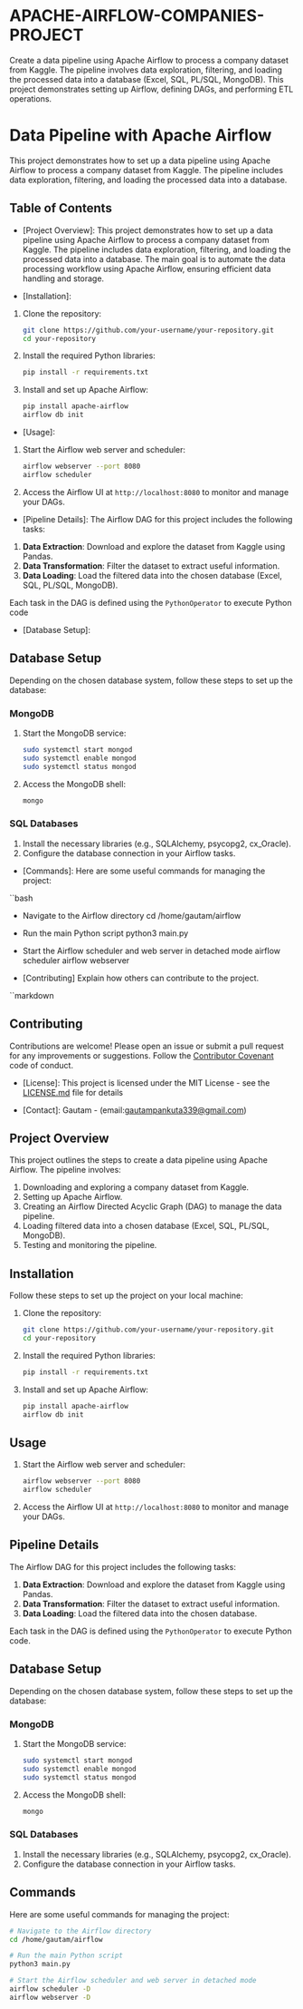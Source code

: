 # APACHE-AIRFLOW-COMPANIES-PROJECT
Create a data pipeline using Apache Airflow to process a company dataset from Kaggle. The pipeline involves data exploration, filtering, and loading the processed data into a database (Excel, SQL, PL/SQL, MongoDB). This project demonstrates setting up Airflow, defining DAGs, and performing ETL operations.


# Data Pipeline with Apache Airflow

This project demonstrates how to set up a data pipeline using Apache Airflow to process a company dataset from Kaggle. The pipeline includes data exploration, filtering, and loading the processed data into a database.

## Table of Contents
- [Project Overview]:
This project demonstrates how to set up a data pipeline using Apache Airflow to process a company dataset from Kaggle. The pipeline includes data exploration, filtering, and loading the processed data into a database. The main goal is to automate the data processing workflow using Apache Airflow, ensuring efficient data handling and storage.


  
- [Installation]:
1. Clone the repository:
    ```bash
    git clone https://github.com/your-username/your-repository.git
    cd your-repository
    ```

2. Install the required Python libraries:
    ```bash
    pip install -r requirements.txt
    ```

3. Install and set up Apache Airflow:
    ```bash
    pip install apache-airflow
    airflow db init
    ```
  
- [Usage]:
1. Start the Airflow web server and scheduler:
    ```bash
    airflow webserver --port 8080
    airflow scheduler
    ```

2. Access the Airflow UI at `http://localhost:8080` to monitor and manage your DAGs.


- [Pipeline Details]:
The Airflow DAG for this project includes the following tasks:

1. **Data Extraction**: Download and explore the dataset from Kaggle using Pandas.
2. **Data Transformation**: Filter the dataset to extract useful information.
3. **Data Loading**: Load the filtered data into the chosen database (Excel, SQL, PL/SQL, MongoDB).

Each task in the DAG is defined using the `PythonOperator` to execute Python code


- [Database Setup]:
## Database Setup
Depending on the chosen database system, follow these steps to set up the database:

### MongoDB
1. Start the MongoDB service:
    ```bash
    sudo systemctl start mongod
    sudo systemctl enable mongod
    sudo systemctl status mongod
    ```

2. Access the MongoDB shell:
    ```bash
    mongo
    ```

### SQL Databases
1. Install the necessary libraries (e.g., SQLAlchemy, psycopg2, cx_Oracle).
2. Configure the database connection in your Airflow tasks.


- [Commands]:
Here are some useful commands for managing the project:

``bash
- Navigate to the Airflow directory
cd /home/gautam/airflow

- Run the main Python script
python3 main.py

- Start the Airflow scheduler and web server in detached mode
airflow scheduler 
airflow webserver 


- [Contributing]
Explain how others can contribute to the project.

``markdown
## Contributing
Contributions are welcome! Please open an issue or submit a pull request for any improvements or suggestions. Follow the [Contributor Covenant](https://www.contributor-covenant.org/) code of conduct.


- [License]:
This project is licensed under the MIT License - see the [LICENSE.md](LICENSE.md) file for details

  
- [Contact]:
Gautam - (email:gautampankuta339@gmail.com)


## Project Overview
This project outlines the steps to create a data pipeline using Apache Airflow. The pipeline involves:
1. Downloading and exploring a company dataset from Kaggle.
2. Setting up Apache Airflow.
3. Creating an Airflow Directed Acyclic Graph (DAG) to manage the data pipeline.
4. Loading filtered data into a chosen database (Excel, SQL, PL/SQL, MongoDB).
5. Testing and monitoring the pipeline.

## Installation
Follow these steps to set up the project on your local machine:

1. Clone the repository:
    ```bash
    git clone https://github.com/your-username/your-repository.git
    cd your-repository
    ```

2. Install the required Python libraries:
    ```bash
    pip install -r requirements.txt
    ```

3. Install and set up Apache Airflow:
    ```bash
    pip install apache-airflow
    airflow db init
    ```

## Usage
1. Start the Airflow web server and scheduler:
    ```bash
    airflow webserver --port 8080
    airflow scheduler
    ```

2. Access the Airflow UI at `http://localhost:8080` to monitor and manage your DAGs.

## Pipeline Details
The Airflow DAG for this project includes the following tasks:
1. **Data Extraction**: Download and explore the dataset from Kaggle using Pandas.
2. **Data Transformation**: Filter the dataset to extract useful information.
3. **Data Loading**: Load the filtered data into the chosen database.

Each task in the DAG is defined using the `PythonOperator` to execute Python code.

## Database Setup
Depending on the chosen database system, follow these steps to set up the database:

### MongoDB
1. Start the MongoDB service:
    ```bash
    sudo systemctl start mongod
    sudo systemctl enable mongod
    sudo systemctl status mongod
    ```

2. Access the MongoDB shell:
    ```bash
    mongo
    ```

### SQL Databases
1. Install the necessary libraries (e.g., SQLAlchemy, psycopg2, cx_Oracle).
2. Configure the database connection in your Airflow tasks.

## Commands
Here are some useful commands for managing the project:

```bash
# Navigate to the Airflow directory
cd /home/gautam/airflow

# Run the main Python script
python3 main.py

# Start the Airflow scheduler and web server in detached mode
airflow scheduler -D
airflow webserver -D
